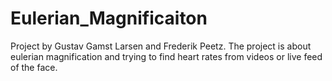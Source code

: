 # Eulerian_Magnificaiton

Project by Gustav Gamst Larsen and Frederik Peetz. The project is about eulerian magnification and trying to find heart rates from videos or live feed of the face.